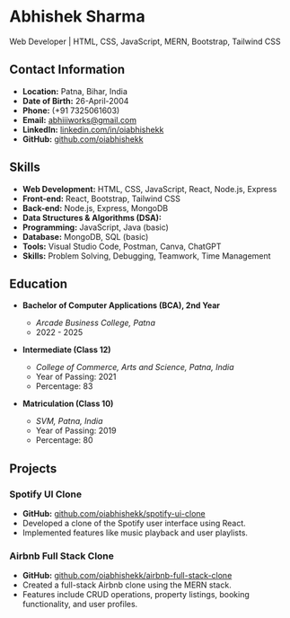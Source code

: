 # Abhishek Sharma

Web Developer | HTML, CSS, JavaScript, MERN, Bootstrap, Tailwind CSS

## Contact Information

- **Location:** Patna, Bihar, India
- **Date of Birth:** 26-April-2004
- **Phone:** (+91 7325061603)
- **Email:** [abhiiiworks@gmail.com](mailto:abhiiiworks@gmail.com)
- **LinkedIn:** [linkedin.com/in/oiabhishekk](https://www.linkedin.com/in/oiabhishekk)
- **GitHub:** [github.com/oiabhishekk](https://github.com/oiabhishekk)

## Skills

- **Web Development:** HTML, CSS, JavaScript, React, Node.js, Express
- **Front-end:** React, Bootstrap, Tailwind CSS
- **Back-end:** Node.js, Express, MongoDB
- **Data Structures & Algorithms (DSA):**
- **Programming:** JavaScript, Java (basic)
- **Database:** MongoDB, SQL (basic)
- **Tools:** Visual Studio Code, Postman, Canva, ChatGPT
- **Skills:** Problem Solving, Debugging, Teamwork, Time Management

## Education

- **Bachelor of Computer Applications (BCA), 2nd Year**
  - *Arcade Business College, Patna*
  - 2022 - 2025

- **Intermediate (Class 12)**
  - *College of Commerce, Arts and Science, Patna, India*
  - Year of Passing: 2021
  - Percentage: 83

- **Matriculation (Class 10)**
  - *SVM, Patna, India*
  - Year of Passing: 2019
  - Percentage: 80

## Projects

### Spotify UI Clone

- **GitHub:** [github.com/oiabhishekk/spotify-ui-clone](https://github.com/oiabhishekk/spotify-ui-clone)
- Developed a clone of the Spotify user interface using React.
- Implemented features like music playback and user playlists.

### Airbnb Full Stack Clone

- **GitHub:** [github.com/oiabhishekk/airbnb-full-stack-clone](https://github.com/oiabhishekk/airbnb-full-stack-clone)
- Created a full-stack Airbnb clone using the MERN stack.
- Features include CRUD operations, property listings, booking functionality, and user profiles.


<!---
oiabhishekk/oiabhishekk is a ✨ special ✨ repository because its `README.md` (this file) appears on your GitHub profile.
You can click the Preview link to take a look at your changes.
--->
